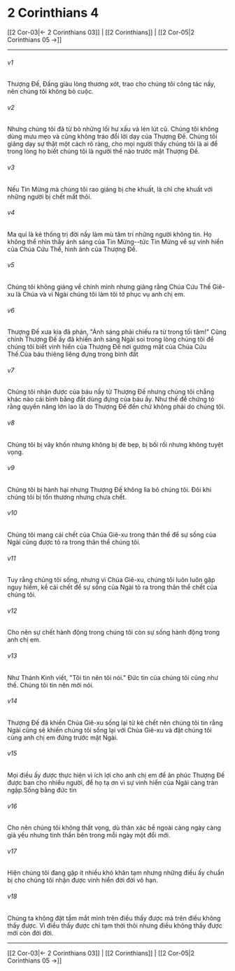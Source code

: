 # 2 Corinthians 4

[[2 Cor-03|← 2 Corinthians 03]] | [[2 Corinthians]] | [[2 Cor-05|2 Corinthians 05 →]]
***



###### v1 
Thượng Đế, Đấng giàu lòng thương xót, trao cho chúng tôi công tác nầy, nên chúng tôi không bỏ cuộc. 

###### v2 
Nhưng chúng tôi đã từ bỏ những lối hư xấu và lén lút cũ. Chúng tôi không dùng mưu mẹo và cũng không tráo đổi lời dạy của Thượng Đế. Chúng tôi giảng dạy sự thật một cách rõ ràng, cho mọi người thấy chúng tôi là ai để trong lòng họ biết chúng tôi là người thế nào trước mặt Thượng Đế. 

###### v3 
Nếu Tin Mừng mà chúng tôi rao giảng bị che khuất, là chỉ che khuất với những người bị chết mất thôi. 

###### v4 
Ma quỉ là kẻ thống trị đời nầy làm mù tâm trí những người không tin. Họ không thể nhìn thấy ánh sáng của Tin Mừng--tức Tin Mừng về sự vinh hiển của Chúa Cứu Thế, hình ảnh của Thượng Đế. 

###### v5 
Chúng tôi không giảng về chính mình nhưng giảng rằng Chúa Cứu Thế Giê-xu là Chúa và vì Ngài chúng tôi làm tôi tớ phục vụ anh chị em. 

###### v6 
Thượng Đế xưa kia đã phán, "Ánh sáng phải chiếu ra từ trong tối tăm!" Cũng chính Thượng Đế ấy đã khiến ánh sáng Ngài soi trong lòng chúng tôi để chúng tôi biết vinh hiển của Thượng Đế nơi gương mặt của Chúa Cứu Thế.Của báu thiêng liêng đựng trong bình đất 

###### v7 
Chúng tôi nhận được của báu nầy từ Thượng Đế nhưng chúng tôi chẳng khác nào cái bình bằng đất dùng đựng của báu ấy. Như thế để chứng tỏ rằng quyền năng lớn lao là do Thượng Đế đến chứ không phải do chúng tôi. 

###### v8 
Chúng tôi bị vây khốn nhưng không bị đè bẹp, bị bối rối nhưng không tuyệt vọng. 

###### v9 
Chúng tôi bị hành hại nhưng Thượng Đế không lìa bỏ chúng tôi. Đôi khi chúng tôi bị tổn thương nhưng chưa chết. 

###### v10 
Chúng tôi mang cái chết của Chúa Giê-xu trong thân thể để sự sống của Ngài cũng được tỏ ra trong thân thể chúng tôi. 

###### v11 
Tuy rằng chúng tôi sống, nhưng vì Chúa Giê-xu, chúng tôi luôn luôn gặp nguy hiểm, kề cái chết để sự sống của Ngài tỏ ra trong thân thể chết của chúng tôi. 

###### v12 
Cho nên sự chết hành động trong chúng tôi còn sự sống hành động trong anh chị em. 

###### v13 
Như Thánh Kinh viết, "Tôi tin nên tôi nói." Đức tin của chúng tôi cũng như thế. Chúng tôi tin nên mới nói. 

###### v14 
Thượng Đế đã khiến Chúa Giê-xu sống lại từ kẻ chết nên chúng tôi tin rằng Ngài cũng sẽ khiến chúng tôi sống lại với Chúa Giê-xu và đặt chúng tôi cùng anh chị em đứng trước mặt Ngài. 

###### v15 
Mọi điều ấy được thực hiện vì ích lợi cho anh chị em để ân phúc Thượng Đế được ban cho nhiều người, để họ tạ ơn vì sự vinh hiển của Ngài càng tràn ngập.Sống bằng đức tin 

###### v16 
Cho nên chúng tôi không thất vọng, dù thân xác bề ngoài càng ngày càng già yếu nhưng tinh thần bên trong mỗi ngày một đổi mới. 

###### v17 
Hiện chúng tôi đang gặp ít nhiều khó khăn tạm nhưng những điều ấy chuẩn bị cho chúng tôi nhận được vinh hiển đời đời vô hạn. 

###### v18 
Chúng ta không đặt tầm mắt mình trên điều thấy được mà trên điều không thấy được. Vì điều thấy được chỉ tạm thời thôi nhưng điều không thấy được mới còn đời đời.

***
[[2 Cor-03|← 2 Corinthians 03]] | [[2 Corinthians]] | [[2 Cor-05|2 Corinthians 05 →]]
